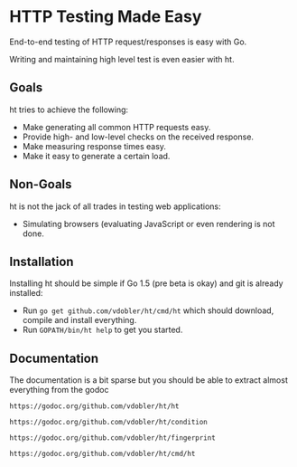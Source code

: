 HTTP Testing Made Easy
======================

End-to-end testing of HTTP request/responses is easy with Go.

Writing and maintaining high level test is even easier with ht.


Goals
-----

ht tries to achieve the following:
* Make generating all common HTTP requests easy.
* Provide high- and low-level checks on the received response. 
* Make measuring response times easy.
* Make it easy to generate a certain load.

Non-Goals
---------

ht is not the jack of all trades in testing web applications:
* Simulating browsers (evaluating JavaScript or even rendering
  is not done.

Installation
------------

Installing ht should be simple if Go 1.5 (pre beta is okay) and
git is already installed:
* Run `go get github.com/vdobler/ht/cmd/ht` which should download,
  compile and install everything.
* Run `GOPATH/bin/ht help` to get you started.

Documentation
-------------

The documentation is a bit sparse but you should be able to
extract almost everything from the godoc

    https://godoc.org/github.com/vdobler/ht/ht

    https://godoc.org/github.com/vdobler/ht/condition

    https://godoc.org/github.com/vdobler/ht/fingerprint

    https://godoc.org/github.com/vdobler/ht/cmd/ht
